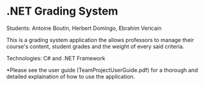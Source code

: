 # .NET Grading System

Students: Antoine Boutin, Herbert Domingo, Ebrahim Vericain

This is a grading system application the allows professors to manage their course's content, student grades and the weight of every said criteria.


Technologies: C# and .NET Framework

*Please see the user guide (TeamProjectUserGuide.pdf) for a thorough and detailed explaination of how to use the application.
